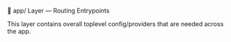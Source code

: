 🧭 app/ Layer — Routing Entrypoints

This layer contains overall toplevel config/providers that are needed across the app.





